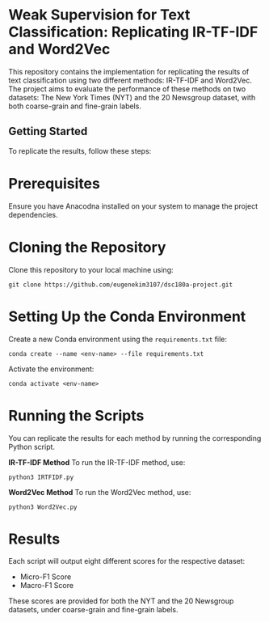 # Weak Supervision for Text Classification: Replicating IR-TF-IDF and Word2Vec
This repository contains the implementation for replicating the results of text classification using two different methods: IR-TF-IDF and Word2Vec. The project aims to evaluate the performance of these methods on two datasets: The New York Times (NYT) and the 20 Newsgroup dataset, with both coarse-grain and fine-grain labels.

## Getting Started
To replicate the results, follow these steps:

# Prerequisites
Ensure you have Anacodna installed on your system to manage the project dependencies.

# Cloning the Repository
Clone this repository to your local machine using:
```
git clone https://github.com/eugenekim3107/dsc180a-project.git
```

# Setting Up the Conda Environment
Create a new Conda environment using the `requirements.txt` file:
```
conda create --name <env-name> --file requirements.txt
```
Activate the environment:
```
conda activate <env-name>
```
# Running the Scripts
You can replicate the results for each method by running the corresponding Python script.

**IR-TF-IDF Method**
To run the IR-TF-IDF method, use:
```
python3 IRTFIDF.py
```

**Word2Vec Method**
To run the Word2Vec method, use:
```
python3 Word2Vec.py
```

# Results
Each script will output eight different scores for the respective dataset:
- Micro-F1 Score
- Macro-F1 Score

These scores are provided for both the NYT and the 20 Newsgroup datasets, under coarse-grain and fine-grain labels.